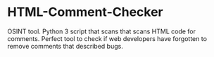 # HTML-Comment-Checker
OSINT tool. Python 3 script that scans that scans HTML code for comments. Perfect tool to check if web developers have forgotten to remove comments that described bugs. 

